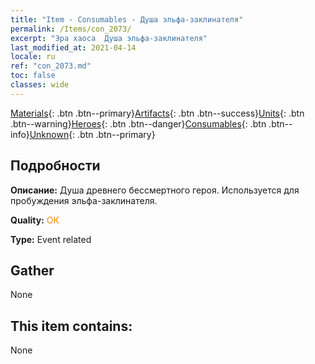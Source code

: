 ```yaml
---
title: "Item - Consumables - Душа эльфа-заклинателя"
permalink: /Items/con_2073/
excerpt: "Эра хаоса  Душа эльфа-заклинателя"
last_modified_at: 2021-04-14
locale: ru
ref: "con_2073.md"
toc: false
classes: wide
---
```

 [Materials](/ru/Items/){: .btn .btn--primary}[Artifacts](/ru/Items/Artifacts/){: .btn .btn--success}[Units](/ru/Items/Units/){: .btn .btn--warning}[Heroes](/ru/Items/Heroes/){: .btn .btn--danger}[Consumables](/ru/Items/Consumables/){: .btn .btn--info}[Unknown](/ru/Items/Unknown/){: .btn .btn--primary}

## Подробности
 **Описание:** Душа древнего бессмертного героя. Используется для пробуждения эльфа-заклинателя.

 **Quality:** <span style="color: #FF8C00">OK</span>

 **Type:** Event related

## Gather

  None

## This item contains:

  None


